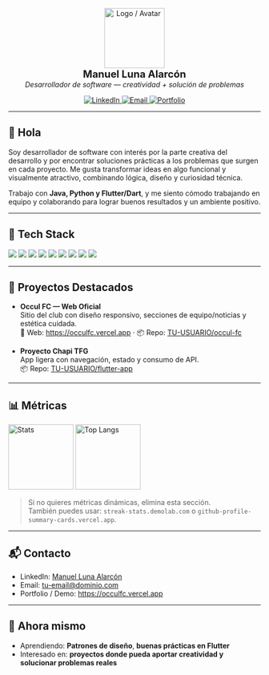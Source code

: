<!-- Cabecera centrada con logo/nombre -->
<p align="center">
  <img src="./assets/profile-logo.png" alt="Logo / Avatar" width="120"><br>
  <b style="font-size: 20px;">Manuel Luna Alarcón</b><br>
  <i>Desarrollador de software — creatividad + solución de problemas</i>
</p>

<p align="center">
  <!-- Badges rápidos -->
  <a href="https://www.linkedin.com/in/manuel-luna-alarcón-b10779370">
    <img src="https://img.shields.io/badge/LinkedIn-Manuel%20Luna-0A66C2?style=flat&logo=linkedin" alt="LinkedIn">
  </a>
  <a href="mailto:tu-email@dominio.com">
    <img src="https://img.shields.io/badge/Email-Contacto-333?style=flat&logo=gmail" alt="Email">
  </a>
  <a href="https://occulfc.vercel.app">
    <img src="https://img.shields.io/badge/Portfolio-Occul%20FC-111?style=flat&logo=vercel" alt="Portfolio">
  </a>
</p>

---

## 👋 Hola
Soy desarrollador de software con interés por la parte creativa del desarrollo y por encontrar soluciones prácticas a los problemas que surgen en cada proyecto. Me gusta transformar ideas en algo funcional y visualmente atractivo, combinando lógica, diseño y curiosidad técnica.

Trabajo con **Java, Python y Flutter/Dart**, y me siento cómodo trabajando en equipo y colaborando para lograr buenos resultados y un ambiente positivo.

---

## 🧰 Tech Stack
<!-- Puedes sustituir o añadir iconos de tu stack -->
<p>
  <img src="https://img.shields.io/badge/Java-ED8B00?style=flat&logo=openjdk&logoColor=white" />
  <img src="https://img.shields.io/badge/Python-3776AB?style=flat&logo=python&logoColor=white" />
  <img src="https://img.shields.io/badge/Flutter-02569B?style=flat&logo=flutter&logoColor=white" />
  <img src="https://img.shields.io/badge/Dart-0175C2?style=flat&logo=dart&logoColor=white" />
  <img src="https://img.shields.io/badge/Laravel-FF2D20?style=flat&logo=laravel&logoColor=white" />
  <img src="https://img.shields.io/badge/HTML5-E34F26?style=flat&logo=html5&logoColor=white" />
  <img src="https://img.shields.io/badge/CSS3-1572B6?style=flat&logo=css3&logoColor=white" />
  <img src="https://img.shields.io/badge/MySQL-4479A1?style=flat&logo=mysql&logoColor=white" />
  <img src="https://img.shields.io/badge/Git-F05032?style=flat&logo=git&logoColor=white" />
</p>

---

## 🚀 Proyectos Destacados
- **Occul FC — Web Oficial**  
  Sitio del club con diseño responsivo, secciones de equipo/noticias y estética cuidada.  
  🔗 Web: https://occulfc.vercel.app · 📦 Repo: [TU-USUARIO/occul-fc](https://github.com/TU-USUARIO/occul-fc)

- **Proyecto Chapi TFG**  
  App ligera con navegación, estado y consumo de API.  
  📦 Repo: [TU-USUARIO/flutter-app](https://github.com/TU-USUARIO/flutter-app)

---

## 📊 Métricas
<p>
  <img src="https://github-readme-stats.vercel.app/api?username=TU-USUARIO&show_icons=true&hide_title=true" alt="Stats" height="130" />
  <img src="https://github-readme-stats.vercel.app/api/top-langs/?username=TU-USUARIO&layout=compact" alt="Top Langs" height="130" />
</p>

> Si no quieres métricas dinámicas, elimina esta sección.  
> También puedes usar: `streak-stats.demolab.com` o `github-profile-summary-cards.vercel.app`.

---

## 📬 Contacto
- LinkedIn: [Manuel Luna Alarcón](https://www.linkedin.com/in/manuel-luna-alarcón-b10779370)  
- Email: tu-email@dominio.com  
- Portfolio / Demo: https://occulfc.vercel.app

---

## 🔎 Ahora mismo
- Aprendiendo: **Patrones de diseño**, **buenas prácticas en Flutter**  
- Interesado en: **proyectos donde pueda aportar creatividad y solucionar problemas reales**  
